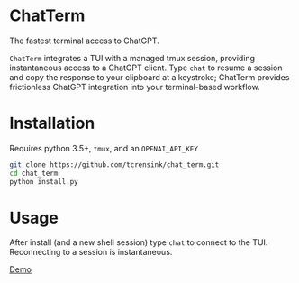 # ChatTerm
The fastest terminal access to ChatGPT.

`ChatTerm` integrates a TUI with a managed tmux session, providing instantaneous access to a ChatGPT client. Type `chat` to resume a session and copy the response to your clipboard at a keystroke; ChatTerm provides frictionless ChatGPT integration into your terminal-based workflow.

# Installation
Requires python 3.5+, `tmux`, and an `OPENAI_API_KEY`

```bash
git clone https://github.com/tcrensink/chat_term.git
cd chat_term
python install.py
```

# Usage
After install (and a new shell session) type `chat` to connect to the TUI. Reconnecting to a session is instantaneous.

[Demo](https://user-images.githubusercontent.com/26497809/238851240-20f6f849-27f6-4e35-b6ef-e8ec761e63de.mov)
